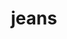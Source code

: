 ---
layout: smileys&emotion
title: jeans
emoji: jeans
permalink: 👖.html
image: assets/img/3moji/jeans.png
---